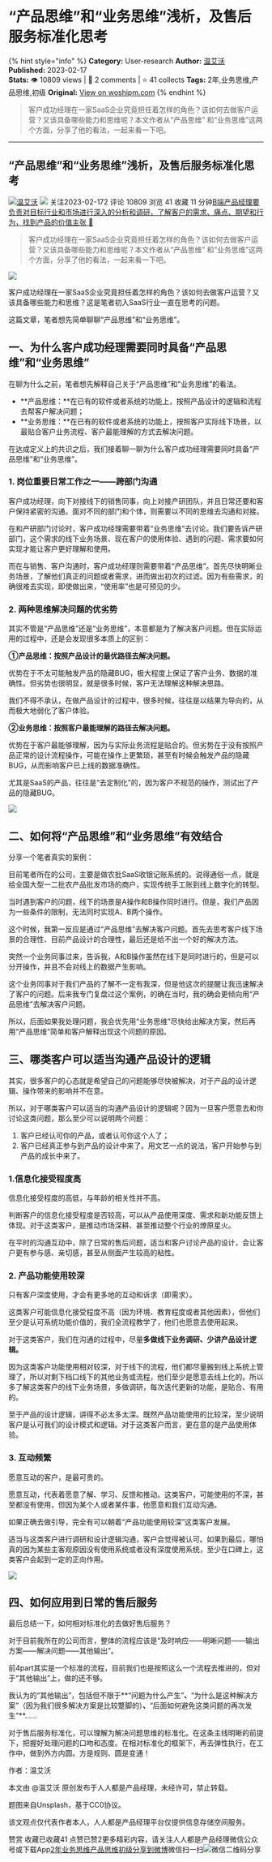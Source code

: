 # “产品思维”和“业务思维”浅析，及售后服务标准化思考
{% hint style="info" %}
**Category:** User-research
**Author:** [温艾沃](https://www.woshipm.com/u/952775)
**Published:** 2023-02-17  
**Stats:** 👁️ 10809 views | 💬 2 comments | ⭐ 41 collects
**Tags:** 2年,业务思维,产品思维,初级
**Original:** [View on woshipm.com](https://www.woshipm.com/user-research/5717920.html)
{% endhint %}
> 客户成功经理在一家SaaS企业究竟担任着怎样的角色？该如何去做客户运营？又该具备哪些能力和思维呢？本文作者从“产品思维” 和“业务思维”这两个方面，分享了他的看法，一起来看一下吧。

---

## “产品思维”和“业务思维”浅析，及售后服务标准化思考

[![](https://static.woshipm.com/APP_U_202207_20220711201008_969.jpeg?imageView2/1/w/72/h/72/q/100)](https://www.woshipm.com/u/952775)[温艾沃](https://www.woshipm.com/u/952775) ![](https://static.woshipm.com/tag/1101_1@2x.png) 关注2023-02-172 评论 10809 浏览 41 收藏 11 分钟[B端产品经理要负责对目标行业和市场进行深入的分析和调研，了解客户的需求、痛点、期望和行为，找到产品的价值主张 🔗](https://ke.qidianla.com/courses/bcpm)

> 客户成功经理在一家SaaS企业究竟担任着怎样的角色？该如何去做客户运营？又该具备哪些能力和思维呢？本文作者从“产品思维” 和“业务思维”这两个方面，分享了他的看法，一起来看一下吧。

![](https://image.woshipm.com/wp-files/2023/02/odukWwO1ns8pQivZqBiw.png)

客户成功经理在一家SaaS企业究竟担任着怎样的角色？该如何去做客户运营？又该具备哪些能力和思维？这是笔者初入SaaS行业一直在思考的问题。

这篇文章，笔者想先简单聊聊“产品思维”和“业务思维”。

## 一、为什么客户成功经理需要同时具备“产品思维”和“业务思维”

在聊为什么之前，笔者想先解释自己关于“产品思维”和“业务思维”的看法。

*   **产品思维：**在已有的软件或者系统的功能上，按照产品设计的逻辑和流程去帮客户解决问题；
*   **业务思维：**在已有的软件或者系统的功能上，按照客户实际线下场景，以最贴合客户业务流程、客户最能理解的方式去解决问题。

在达成定义上的共识之后，我们接着聊一聊为什么客户成功经理需要同时具备“产品思维”和“业务思维”。

### 1\. 岗位重要日常工作之一——跨部门沟通

客户成功经理，向下对接线下的销售同事，向上对接产研团队，并且日常还要和客户保持紧密的沟通。面对不同的部门和个体，则需要以不同的思维去沟通和对接。

在和产研部门讨论时，客户成功经理需要带着“业务思维”去讨论。我们要告诉产研部门，这个需求的线下业务场景、现在客户的使用体验、遇到的问题、需求要如何实现才能让客户更好理解和使用。

而在与销售、客户沟通时，客户成功经理则需要带着“产品思维”。首先尽快明晰业务场景，了解他们真正的问题或者需求，进而做出初次的过滤。因为有些需求，的确很难去实现，即使做出来，“使用率”也是可预见的少。

### 2\. 两种思维解决问题的优劣势

其实不管是“产品思维”还是“业务思维”，本意都是为了解决客户问题。但在实际运用的过程中，还是会发现很多本质上的区别：

**①产品思维：按照产品设计的最优路径去解决问题。**

优势在于不太可能触发产品的隐藏BUG，极大程度上保证了客户业务、数据的准确性。但劣势也很明显，就是很多时候，客户无法理解这种解决思路。

我们不得不承认，在做产品设计的过程中，很多时候，往往是以结果为导向的，从而极大地弱化了客户体验。

**②业务思维：按照客户最能理解的路径去解决问题。**

优势在于客户最能够理解，因为与实际业务流程是贴合的。但劣势在于没有按照产品正常的设计流程操作，可能在操作上更繁琐，甚至有时候会触发产品的隐藏BUG，从而影响客户已上线的数据准确性。

尤其是SaaS的产品，往往是“去定制化”的，因为客户不规范的操作，测试出了产品的隐藏BUG。

![](https://image.woshipm.com/wp-files/2023/02/wnXYmMySsXYv5EtDu56B.jpg)

## 二、如何将“产品思维”和“业务思维”有效结合

分享一个笔者真实的案例：

目前笔者所在的公司，主要是做农批SaaS收银记账系统的。说得通俗一点，就是给全国大型一二批农产品批发市场的商户，实现传统手工账到线上数字化的转型。

当时遇到客户的问题，线下的场景是A操作和B操作同时进行。但是，我们产品因为一些条件的限制，无法同时实现A、B两个操作。

这个时候，我第一反应是通过“产品思维”去解决客户问题。首先去思考客户线下场景的合理性、目前产品设计的合理性，最后还是给不出一个好的解决方法。

突然一个业务同事过来，告诉我，A和B操作虽然在线下是同时进行的，但是可以分开操作，并且不会对线上的数据产生影响。

这个业务同事对于我们产品的了解不一定有我深，但是他这次的提醒让我迅速解决了客户的问题。后来我专门复盘过这个案例，的确在当时，我的确会更倾向用“产品思维”去解决客户问题。

所以，后面如果我处理问题，我会优先用“业务思维”尽快给出解决方案，然后再用“产品思维”简单和客户解释出现这个问题的原因。

## 三、哪类客户可以适当沟通产品设计的逻辑

其实，很多客户的心态就是希望自己的问题能够尽快被解决，对于产品的设计逻辑、操作带来的影响并不在意。

所以，对于哪类客户可以适当的沟通产品设计的逻辑呢？因为一旦客户愿意去和你讨论这类问题，那么至少可以说明两个问题：

1.  客户已经认可你的产品，或者认可你这个人了；
2.  客户已经真正参与到产品的设计中来了。用文艺一点的说法，客户开始参与到产品的成长中来了。

### 1.信息化接受程度高

信息化接受程度的高低，与年龄的相关性并不高。

判断客户的信息化接受程度是否较高，可以从产品使用深度、需求和新功能反馈上体现。对于这类客户，是推动市场深耕、甚至推动整个行业的燎原星火。

在平时的沟通互动中，除了日常的售后问题，适当和客户讨论产品的设计，会让客户更有参与感、亲切感，甚至从侧面产生较高的粘性。

### 2\. 产品功能使用较深

只有客户深度使用，才会有更多地的互动和诉求（即需求）。

这类客户可能信息化接受程度不高（因为环境、教育程度或者其他因素），但他们至少是认可系统功能价值的，我们全流程教学了，他们也愿意去使用起来。

对于这类客户，我们在沟通的过程中，尽量**多做线下业务调研、少讲产品设计逻辑。**

因为这类客户功能使用相对较深，对于线下的流程，他们都尽量搬到线上系统上管理了，所以对剩下档口线下的其他业务或流程，他们至少是愿意去线上化的。所以多了解这类客户的线下业务场景，多做调研，每次迭代更新的功能，是贴合、有用的。

至于产品的设计逻辑，讲得不必太多太深。既然产品功能使用的比较深，至少说明客户是认可我们的设计模式和逻辑。对于这类客户而言，更在意的是产品使用体验。

### 3\. 互动频繁

愿意互动的客户，是最可贵的。

愿意互动，代表着愿意了解、学习、反馈和推动。这类客户，可能使用的不深，甚至都没有使用，但因为某个人或者某件事，他愿意和我们互动沟通。

如果正确去做引导，完全有可以朝着“产品功能使用较深”这类客户发展。

适当与这类客户进行调研和设计逻辑沟通，客户会觉得被认可。如果到最后，哪怕真的因为某些主客观原因没有使用系统或者没有深度使用系统，至少在口碑上，这类客户会起到一定的正向作用。

![](https://image.woshipm.com/wp-files/2023/02/BQaklJbfQUF1rwJmPPRI.png)

## 四、如何应用到日常的售后服务

最后总结一下，如何相对标准化的去做好售后服务？

对于目前我所在的公司而言，整体的流程应该是“及时响应——明晰问题——输出方案——解决问题——其他输出”。

前4part其实是一个标准的流程，目前我们也是按照这么一个流程去推进的，但对于“其他输出”上，做的还不够。

我认为的“其他输出”，包括但不限于**“问题为什么产生”**、**“为什么是这种解决方案”（因为我们很多解决方案是比较蹩脚的）**、**“后面如何避免这类问题的再次发生”**……

对于售后服务标准化，可以理解为解决问题思维的标准化。在这条主线明晰的前提下，把握好处理问题的口吻和态度。在相对标准化的框架下，再去弹性执行，在工作中，做到外方内圆。方是规则、圆是变通！

作者：温艾沃

本文由 @温艾沃 原创发布于人人都是产品经理，未经许可，禁止转载。

题图来自Unsplash，基于CC0协议。

该文观点仅代表作者本人，人人都是产品经理平台仅提供信息存储空间服务。

赞赏 收藏已收藏41 点赞已赞2更多精彩内容，请关注人人都是产品经理微信公众号或下载App[2年](https://www.woshipm.com/tag/2%e5%b9%b4)[业务思维](https://www.woshipm.com/tag/%e4%b8%9a%e5%8a%a1%e6%80%9d%e7%bb%b4)[产品思维](https://www.woshipm.com/tag/%e4%ba%a7%e5%93%81%e6%80%9d%e7%bb%b4)[初级](https://www.woshipm.com/tag/%e5%88%9d%e7%ba%a7)[分享到微博](https://service.weibo.com/share/share.php?appkey=2775287854&title=“产品思维”和“业务思维”浅析，及售后服务标准化思考&url=https://www.woshipm.com/user-research/5717920.html&pic=https://image.woshipm.com/wp-files/2023/02/odukWwO1ns8pQivZqBiw.png)微信扫一扫![微信二维码](https://api.pwmqr.com/qrcode/create/?url=https://www.woshipm.com/user-research/5717920.html)分享